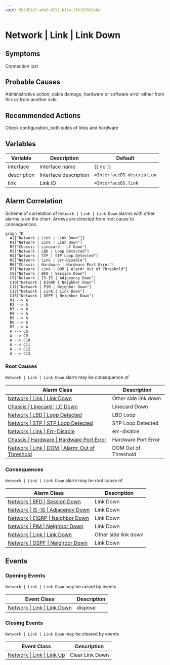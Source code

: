 ```yaml
---
uuid: 9b5d51e7-ada9-4721-b13e-2f61835b5c8e
---
```

# Network | Link | Link Down

## Symptoms

Connection lost

## Probable Causes

Administrative action, cable damage, hardware or software error either from this or from another side

## Recommended Actions

Check configuration, both sides of links and hardware

## Variables

| Variable    | Description           | Default                    |
| ----------- | --------------------- | -------------------------- |
| interface   | interface name        | {{ no }}                   |
| description | Interface description | `=InterfaceDS.description` |
| link        | Link ID               | `=InterfaceDS.link`        |

## Alarm Correlation

Scheme of correlation of `Network | Link | Link Down` alarms with other alarms is on the chart. 
Arrows are directed from root cause to consequences.

```mermaid
graph TD
  A[["Network | Link | Link Down"]]
  R1["Network | Link | Link Down"]
  R2["Chassis | Linecard | LC Down"]
  R3["Network | LBD | Loop Detected"]
  R4["Network | STP | STP Loop Detected"]
  R5["Network | Link | Err-Disable"]
  R6["Chassis | Hardware | Hardware Port Error"]
  R7["Network | Link | DOM | Alarm: Out of Threshold"]
  C8["Network | BFD | Session Down"]
  C9["Network | IS-IS | Adjacency Down"]
  C10["Network | EIGRP | Neighbor Down"]
  C11["Network | PIM | Neighbor Down"]
  C12["Network | Link | Link Down"]
  C13["Network | OSPF | Neighbor Down"]
  R1 --> A
  R2 --> A
  R3 --> A
  R4 --> A
  R5 --> A
  R6 --> A
  R7 --> A
  A --> C8
  A --> C9
  A --> C10
  A --> C11
  A --> C12
  A --> C13
```

### Root Causes
`Network | Link | Link Down` alarm may be consequence of

| Alarm Class                                                                                 | Description          |
| ------------------------------------------------------------------------------------------- | -------------------- |
| [Network \| Link \| Link Down](link-down.md)                                                | Other side link down |
| [Chassis \| Linecard \| LC Down](../../chassis/linecard/lc-down.md)                         | Linecard Down        |
| [Network \| LBD \| Loop Detected](../lbd/loop-detected.md)                                  | LBD Loop             |
| [Network \| STP \| STP Loop Detected](../stp/stp-loop-detected.md)                          | STP Loop Detected    |
| [Network \| Link \| Err-Disable](err-disable.md)                                            | err-disable          |
| [Chassis \| Hardware \| Hardware Port Error](../../chassis/hardware/hardware-port-error.md) | Hardware Port Error  |
| [Network \| Link \| DOM \| Alarm: Out of Threshold](dom/alarm-out-of-threshold.md)          | DOM Out of Threshold |

### Consequences
`Network | Link | Link Down` alarm may be root cause of

| Alarm Class                                                      | Description          |
| ---------------------------------------------------------------- | -------------------- |
| [Network \| BFD \| Session Down](../bfd/session-down.md)         | Link Down            |
| [Network \| IS-IS \| Adjacency Down](../is-is/adjacency-down.md) | Link Down            |
| [Network \| EIGRP \| Neighbor Down](../eigrp/neighbor-down.md)   | Link Down            |
| [Network \| PIM \| Neighbor Down](../pim/neighbor-down.md)       | Link Down            |
| [Network \| Link \| Link Down](link-down.md)                     | Other side link down |
| [Network \| OSPF \| Neighbor Down](../ospf/neighbor-down.md)     | Link Down            |

## Events

### Opening Events
`Network | Link | Link Down` may be raised by events

| Event Class                                                                          | Description |
| ------------------------------------------------------------------------------------ | ----------- |
| [Network \| Link \| Link Down](../event-classes-reference/network/link/link-down.md) | dispose     |

### Closing Events
`Network | Link | Link Down` may be cleared by events

| Event Class                                                                      | Description     |
| -------------------------------------------------------------------------------- | --------------- |
| [Network \| Link \| Link Up](../event-classes-reference/network/link/link-up.md) | Clear Link Down |
